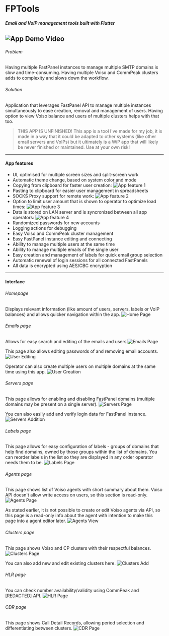 # FPTools
##### Email and VoIP management tools built with Flutter
![App Demo Video](assets/app_demo.gif)
---
###### Problem
Having multiple FastPanel instances to manage multiple SMTP domains is slow and time-consuming. Having multiple Voiso and CommPeak clusters adds to complexity and slows down the workflow.
###### Solution
Application that leverages FastPanel API to manage multiple instances simultaneously to ease creation, removal and management of users. Having option to view Voiso balance and users of multiple clusters helps with that too.
> THIS APP IS UNFINISHED! This app is a tool I've made for my job, it is made in a way that it could be adapted to other systems (like other email servers and VoIPs) but it ultimately is a WiP app that will likely be never finished or maintained. Use at your own risk!
---
#### App features
 - UI, optimised for multiple screen sizes and split-screen work
 - Automatic theme change, based on system color and mode
 - Copying from clipboard for faster user creation:
 ![App feature 1](assets/app_feature_clipboard.png)
 - Pasting to clipboard for easier user management in spreadsheets
 - SOCKS Proxy support for remote work:
 ![App feature 2](assets/app_feature_proxy.png)
 - Option to limit user amount that is shown to operator to optimize load times:
 ![App feature 3](assets/app_feature_limit_users.png)
 - Data is stored on LAN server and is syncronized between all app operators:
 ![App feature 4](assets/app_feature_updates.png)
 - Randomized passwords for new accounts
 - Logging actions for debugging
 - Easy Voiso and CommPeak cluster management
 - Easy FastPanel instance editing and connecting
 - Ability to manage multiple users at the same time
 - Ability to manage multiple emails of the single user
 - Easy creation and management of labels for quick email group selection
 - Automatic renewal of login sessions for all connected FastPanels
 - All data is encrypted using AES/CBC encryption

 ---
 #### Interface
 ###### Homepage
 Displays relevant information (like amount of users, servers, labels or VoIP balances) and allows quicker navigation within the app.
 ![Home Page](assets/app_section_home.png)
 
###### Emails page
Allows for easy search and editing of the emails and users
 ![Emails Page](assets/app_section_emails.png)
 
This page also allows editing passwords of and removing email accounts.
![User Editing](assets/app_section_emails_edit.png)

Operator can also create multiple users on multiple domains at the same time using this app.
![User Creation](assets/app_section_emails_create.png)

###### Servers page
This page allows for enabling and disabling FastPanel domains (multiple domains may be present on a single server).
 ![Servers Page](assets/app_section_servers.png)
 
You can also easily add and verify login data for FastPanel instance.
 ![Servers Addition](assets/app_section_servers_add.png)
 
###### Labels page 
This page allows for easy configuration of labels - groups of domains that help find domains, owned by those groups within the list of domains.
You can reorder labels in the list so they are displayed in any order operator needs them to be.
 ![Labels Page](assets/app_section_labels.png)

###### Agents page
This page shows list of Voiso agents with short summary about them. Voiso API doesn't allow write access on users, so this section is read-only.
 ![Agents Page](assets/app_section_agents.png)
 
As stated earlier, it is not possible to create or edit Voiso agents via API, so this page is a read-only info about the agent with intention to make this page into a agent editor later.
 ![Agents View](assets/app_section_agents_view.png)

###### Clusters page
This page shows Voiso and CP clusters with their respectful balances.
 ![Clusters Page](assets/app_section_clusters.png)
 
You can also add new and edit existing clusters here.
 ![Clusters Add](assets/app_section_clusters_add.png)

###### HLR page
You can check number availability/validity using CommPeak and [REDACTED] API.
 ![HLR Page](assets/app_section_hlr.png)
 
###### CDR page
This page shows Call Detail Records, allowing period selection and differentiating between clusters.
 ![CDR Page](assets/app_section_cdr.png)
